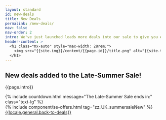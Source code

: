 ```yaml
---
layout: standard
id: new-deals
title: New Deals
permalink: /new-deals/
nav: false
nav-order: 2
intro: We've just launched loads more deals into our sale to give you even more options for your next escape. With unbelievable discounts, now's the time to book your next holiday at a bargain price.
header-content: >
  <h1 class="mx-auto" style="max-width: 28rem;">
    <img src="{{site.img}}/content/{{page.id}}/title.png" alt="{{site.title}} - New Deals Added">
  </h1>
---
```


<div class="page-padding text-textBlack content-spacing bg-white">
  <div class="mx-auto max-w-screen-lg py-20 text-center">
    <h2 class="h5">New deals added to the Late-Summer Sale!</h2>
    <p class="text-lg">{{page.intro}}</p>
    {% include countdown.html message="The Late-Summer Sale ends in:" class="text-lg" %}
  </div>
</div>

<div class="page-padding content-spacing">
  <div class="mx-auto max-w-screen-3xl pb-24">
    {% include component/se-offers.html tag="zz_UK_summersaleNew" %}
    <div class="text-center pt-12">
      <a href="{{site.baseurl}}" class="btn btn--lg">{{locale.general.back-to-deals}}</a>
    </div>
  </div>
</div>

